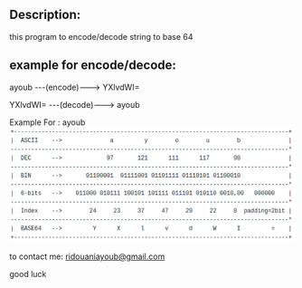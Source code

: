 ## Description:

this program to encode/decode string to base 64

## example for encode/decode:

ayoub      ---(encode)--->    YXlvdWI=

YXlvdWI=   ---(decode)--->    ayoub

Example For : ayoub
![base64](https://raw.githubusercontent.com/ayoubridouani/encode_decode_base64/master/base64.png "base64")


to contact me: ridouaniayoub@gmail.com

good luck
